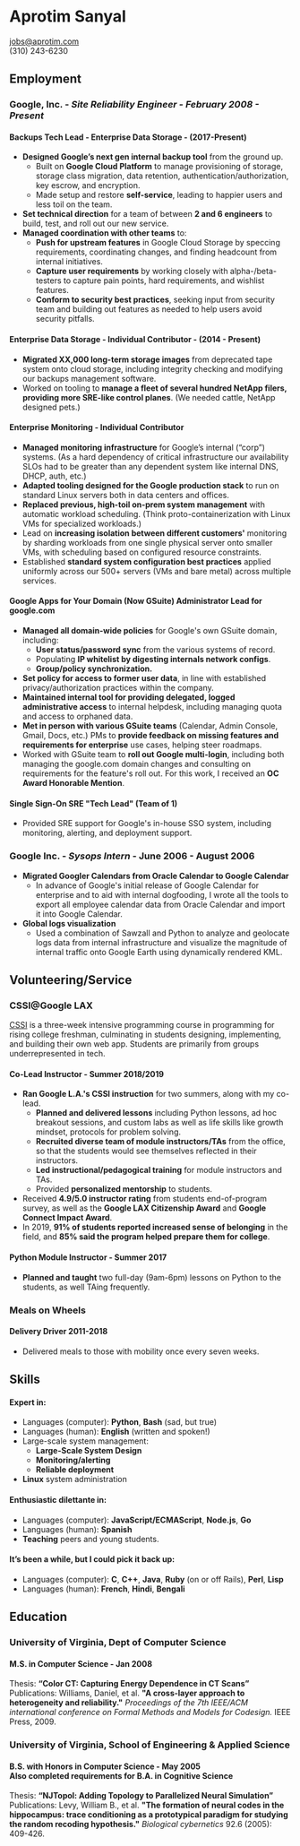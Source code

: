 # Aprotim Sanyal

jobs@aprotim.com  
(310) 243-6230

Employment
------------
### Google, Inc. - *Site Reliability Engineer - February 2008 - Present*

#### Backups Tech Lead - Enterprise Data Storage - (2017-Present)
* **Designed Google’s next gen internal backup tool** from the ground up.
   * Built on **Google Cloud Platform** to manage provisioning of storage, storage class migration, data retention, authentication/authorization, key escrow, and encryption.
   * Made setup and restore **self-service**, leading to happier users and less toil on the team.
* **Set technical direction** for a team of between **2 and 6 engineers** to build, test, and roll out our new service.
* **Managed coordination with other teams** to:
   * **Push for upstream features** in Google Cloud Storage by speccing requirements, coordinating changes, and finding headcount from internal initiatives.
   * **Capture user requirements** by working closely with alpha-/beta-testers to capture pain points, hard requirements, and wishlist features.
   * **Conform to security best practices**, seeking input from security team and building out features as needed to help users avoid security pitfalls.

#### Enterprise Data Storage - Individual Contributor - (2014 - Present)
* **Migrated XX,000 long-term storage images** from deprecated tape system onto cloud storage, including integrity checking and modifying our backups management software.
* Worked on tooling to **manage a fleet of several hundred NetApp filers, providing more SRE-like control planes**. (We needed cattle, NetApp designed pets.)

#### Enterprise Monitoring - Individual Contributor
* **Managed monitoring infrastructure** for Google’s internal (“corp”) systems. (As a hard dependency of critical infrastructure our availability SLOs had to be greater than any dependent system like internal DNS, DHCP, auth, etc.)
* **Adapted tooling designed for the Google production stack** to run on standard Linux servers both in data centers and offices.
* **Replaced previous, high-toil on-prem system management** with automatic workload scheduling. (Think proto-containerization with Linux VMs for specialized workloads.)
* Lead on **increasing isolation between different customers'** monitoring by sharding workloads from one single physical server onto smaller VMs, with scheduling based on configured resource constraints.
* Established **standard system configuration best practices** applied uniformly across our 500+ servers (VMs and bare metal) across multiple services.

#### Google Apps for Your Domain (Now GSuite) Administrator Lead for google.com
- **Managed all domain-wide policies** for Google's own GSuite domain, including:
	- **User status/password sync** from the various systems of record.
	- Populating **IP whitelist by digesting internals network configs**.
	- **Group/policy synchronization.**
- **Set policy for access to former user data**, in line with established privacy/authorization practices within the company.
- **Maintained internal tool for providing delegated, logged administrative access** to internal helpdesk, including managing quota and access to orphaned data.
- **Met in person with various GSuite teams** (Calendar, Admin Console, Gmail, Docs, etc.) PMs to **provide feedback on missing features and requirements for enterprise** use cases, helping steer roadmaps.
- Worked with GSuite team to **roll out Google multi-login**, including both managing the google.com domain changes and consulting on requirements for the feature's roll out. For this work, I received an **OC Award Honorable Mention**.

#### Single Sign-On SRE "Tech Lead" (Team of 1)
- Provided SRE support for Google's in-house SSO system, including monitoring, alerting, and deployment support.

### Google Inc. - *Sysops Intern* - June 2006 - August 2006
- **Migrated Googler Calendars from Oracle Calendar to Google Calendar**
	- In advance of Google's initial release of Google Calendar for enterprise and to aid with internal dogfooding, I wrote all the tools to export all employee calendar data from Oracle Calendar and import it into Google Calendar.
- **Global logs visualization**
	- Used a combination of Sawzall and Python to analyze and geolocate logs data from internal infrastructure and visualize the magnitude of internal traffic onto Google Earth using dynamically rendered KML.

Volunteering/Service
--------------------
   
### CSSI@Google LAX

[CSSI](https://buildyourfuture.withgoogle.com/programs/computer-science-summer-institute/) is a three-week intensive programming course in programming for rising college freshman, culminating in students designing, implementing, and building their own web app. Students are primarily from groups underrepresented in tech.

#### Co-Lead Instructor - Summer 2018/2019
- **Ran Google L.A.'s CSSI instruction** for two summers, along with my co-lead.
	- **Planned and delivered lessons** including Python lessons, ad hoc breakout sessions, and custom labs as well as life skills like growth mindset, protocols for problem solving.
	- **Recruited diverse team of module instructors/TAs** from the office, so that the students would see themselves reflected in their instructors.
	- **Led instructional/pedagogical training** for module instructors and TAs.
	- Provided **personalized mentorship** to students.
- Received **4.9/5.0 instructor rating** from students end-of-program survey, as well as the **Google LAX Citizenship Award** and **Google Connect Impact Award**.
- In 2019, **91% of students reported increased sense of belonging** in the field, and **85% said the program helped prepare them for college**.

#### Python Module Instructor - Summer 2017
- **Planned and taught** two full-day (9am-6pm) lessons on Python to the students, as well TAing frequently.

### Meals on Wheels

#### Delivery Driver 2011-2018

- Delivered meals to those with mobility once every seven weeks.

Skills
------

#### Expert in:
* Languages (computer): **Python**, **Bash** (sad, but true)
* Languages (human): **English** (written and spoken!)
* Large-scale system management:
   * **Large-Scale System Design**
   * **Monitoring/alerting**
   * **Reliable deployment**
* **Linux** system administration

#### Enthusiastic dilettante in:
* Languages (computer): **JavaScript/ECMAScript**, **Node.js**, **Go**
* Languages (human): **Spanish**
* **Teaching** peers and young students.

#### It’s been a while, but I could pick it back up:
* Languages (computer): **C**, **C++**, **Java**, **Ruby** (on or off Rails), **Perl**, **Lisp**
* Languages (human): **French**, **Hindi**, **Bengali**


Education
---------

### University of Virginia, Dept of Computer Science
#### M.S. in Computer Science - Jan 2008
Thesis: **“Color CT: Capturing Energy Dependence in CT Scans”**  
Publications: Williams, Daniel, et al. **"A cross-layer approach to heterogeneity and reliability."** *Proceedings of the 7th IEEE/ACM international conference on Formal Methods and Models for Codesign.* IEEE Press, 2009.

### University of Virginia, School of Engineering & Applied Science
#### B.S. with Honors in Computer Science - May 2005<br/> Also completed requirements for B.A. in Cognitive Science
Thesis: **“NJTopol: Adding Topology to Parallelized Neural Simulation”**  
Publications: Levy, William B., et al. **"The formation of neural codes in the hippocampus: trace conditioning as a prototypical paradigm for studying the random recoding hypothesis."** *Biological cybernetics* 92.6 (2005): 409-426.
